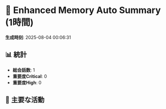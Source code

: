 # 🧠 Enhanced Memory Auto Summary (1時間)

**生成時刻**: 2025-08-04 00:06:31

## 📊 統計
- **総会話数**: 1
- **重要度Critical**: 0
- **重要度High**: 0

## 🎯 主要な活動
